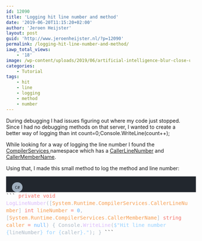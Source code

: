 ```yaml
---
id: 12090
title: 'Logging hit line number and method'
date: '2019-06-20T11:15:20+02:00'
author: 'Jeroen Heijster'
layout: post
guid: 'http://www.jeroenheijster.nl/?p=12090'
permalink: /logging-hit-line-number-and-method/
iawp_total_views:
    - '18'
image: /wp-content/uploads/2019/06/artificial-intelligence-blur-close-up-546819.jpg
categories:
    - Tutorial
tags:
    - hit
    - line
    - logging
    - method
    - number
---
```


During debugging I had issues figuring out where my code just stopped. Since I had no debugging methods on that server, I wanted to create a better way of logging than int count=0;Console.WriteLine(count++);

While looking for a way of logging the line number I found the [CompilerServices ](https://docs.microsoft.com/en-us/dotnet/api/system.runtime.compilerservices?view=netframework-4.8)namespace which has a [CallerLineNumber](https://docs.microsoft.com/en-us/dotnet/api/system.runtime.compilerservices.callerlinenumberattribute?view=netframework-4.8) and [CallerMemberName](https://docs.microsoft.com/en-us/dotnet/api/system.runtime.compilerservices.callermembernameattribute?view=netframework-4.8).

Using that, I made this small method to log the method and line number:

<div class="wp-block-kevinbatdorf-code-block-pro cbp-has-line-numbers" data-code-block-pro-font-family="Code-Pro-JetBrains-Mono" style="font-size:.875rem;font-family:Code-Pro-JetBrains-Mono,ui-monospace,SFMono-Regular,Menlo,Monaco,Consolas,monospace;--cbp-line-number-color:#adbac7;--cbp-line-number-width:calc(1 * 0.6 * .875rem);line-height:1.25rem;--cbp-tab-width:2;tab-size:var(--cbp-tab-width, 2)"><span style="display:flex;align-items:center;padding:16px 0 0 16px;width:100%;text-align:left;background-color:#22272e"><span style="background:#9eadbd;padding:0.3rem 0.5rem 0.2rem;border-radius:1rem;font-size:0.8em;line-height:1;height:1.25rem;text-align:center;display:inline-flex;align-items:center;justify-content:center;color:#22272e">C#</span></span><span aria-label="Copy" class="code-block-pro-copy-button" data-code="private void LogLineNumber([System.Runtime.CompilerServices.CallerLineNumber] int lineNumber = 0, [System.Runtime.CompilerServices.CallerMemberName] string caller = null)
{
Console.WriteLine($"Hit line number {lineNumber} for {caller}.");
}" role="button" style="color:#adbac7;display:none" tabindex="0"><svg fill="none" stroke="currentColor" stroke-width="2" style="width:24px;height:24px" viewbox="0 0 24 24" xmlns="http://www.w3.org/2000/svg"><path class="with-check" d="M9 5H7a2 2 0 00-2 2v12a2 2 0 002 2h10a2 2 0 002-2V7a2 2 0 00-2-2h-2M9 5a2 2 0 002 2h2a2 2 0 002-2M9 5a2 2 0 012-2h2a2 2 0 012 2m-6 9l2 2 4-4" stroke-linecap="round" stroke-linejoin="round"></path><path class="without-check" d="M9 5H7a2 2 0 00-2 2v12a2 2 0 002 2h10a2 2 0 002-2V7a2 2 0 00-2-2h-2M9 5a2 2 0 002 2h2a2 2 0 002-2M9 5a2 2 0 012-2h2a2 2 0 012 2" stroke-linecap="round" stroke-linejoin="round"></path></svg></span>```
<span class="line"><span style="color: #F47067">private</span><span style="color: #ADBAC7"> </span><span style="color: #F47067">void</span><span style="color: #ADBAC7"> </span><span style="color: #DCBDFB">LogLineNumber</span><span style="color: #ADBAC7">([</span><span style="color: #F69D50">System</span><span style="color: #ADBAC7">.</span><span style="color: #F69D50">Runtime</span><span style="color: #ADBAC7">.</span><span style="color: #F69D50">CompilerServices</span><span style="color: #ADBAC7">.</span><span style="color: #F69D50">CallerLineNumber</span><span style="color: #ADBAC7">] </span><span style="color: #F47067">int</span><span style="color: #ADBAC7"> </span><span style="color: #F69D50">lineNumber</span><span style="color: #ADBAC7"> </span><span style="color: #F47067">=</span><span style="color: #ADBAC7"> </span><span style="color: #6CB6FF">0</span><span style="color: #ADBAC7">, [</span><span style="color: #F69D50">System</span><span style="color: #ADBAC7">.</span><span style="color: #F69D50">Runtime</span><span style="color: #ADBAC7">.</span><span style="color: #F69D50">CompilerServices</span><span style="color: #ADBAC7">.</span><span style="color: #F69D50">CallerMemberName</span><span style="color: #ADBAC7">] </span><span style="color: #F47067">string</span><span style="color: #ADBAC7"> </span><span style="color: #F69D50">caller</span><span style="color: #ADBAC7"> </span><span style="color: #F47067">=</span><span style="color: #ADBAC7"> </span><span style="color: #6CB6FF">null</span><span style="color: #ADBAC7">)</span></span>
<span class="line"><span style="color: #ADBAC7">{</span></span>
<span class="line"><span style="color: #ADBAC7">Console.</span><span style="color: #DCBDFB">WriteLine</span><span style="color: #ADBAC7">(</span><span style="color: #96D0FF">$"Hit line number {</span><span style="color: #ADBAC7">lineNumber</span><span style="color: #96D0FF">} for {</span><span style="color: #ADBAC7">caller</span><span style="color: #96D0FF">}."</span><span style="color: #ADBAC7">);</span></span>
<span class="line"><span style="color: #ADBAC7">}</span></span>
```

</div>